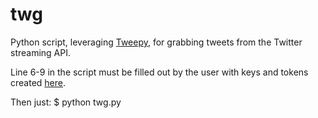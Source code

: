 # twg
Python script, leveraging [Tweepy](https://github.com/tweepy/tweepy), for grabbing tweets from the Twitter streaming API.

Line 6-9 in the script must be filled out by the user with keys and tokens created [here](https://apps.twitter.com).

Then just: 
    $ python twg.py

